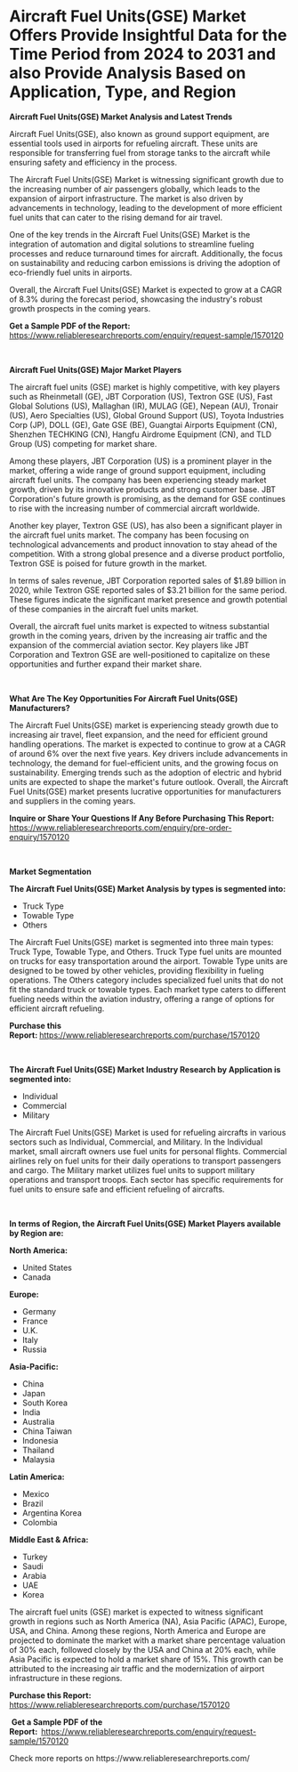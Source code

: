 <p><h1>Aircraft Fuel Units(GSE) Market Offers Provide Insightful Data for the Time Period from 2024 to 2031 and also Provide Analysis Based on Application, Type, and Region</h1></p><p><strong>Aircraft Fuel Units(GSE) Market Analysis and Latest Trends</strong></p>
<p><p>Aircraft Fuel Units(GSE), also known as ground support equipment, are essential tools used in airports for refueling aircraft. These units are responsible for transferring fuel from storage tanks to the aircraft while ensuring safety and efficiency in the process.</p><p>The Aircraft Fuel Units(GSE) Market is witnessing significant growth due to the increasing number of air passengers globally, which leads to the expansion of airport infrastructure. The market is also driven by advancements in technology, leading to the development of more efficient fuel units that can cater to the rising demand for air travel.</p><p>One of the key trends in the Aircraft Fuel Units(GSE) Market is the integration of automation and digital solutions to streamline fueling processes and reduce turnaround times for aircraft. Additionally, the focus on sustainability and reducing carbon emissions is driving the adoption of eco-friendly fuel units in airports.</p><p>Overall, the Aircraft Fuel Units(GSE) Market is expected to grow at a CAGR of 8.3% during the forecast period, showcasing the industry's robust growth prospects in the coming years.</p></p>
<p><strong>Get a Sample PDF of the Report:&nbsp;</strong> <a href="https://www.reliableresearchreports.com/enquiry/request-sample/1570120">https://www.reliableresearchreports.com/enquiry/request-sample/1570120</a></p>
<p>&nbsp;</p>
<p><strong>Aircraft Fuel Units(GSE) Major Market Players</strong></p>
<p><p>The aircraft fuel units (GSE) market is highly competitive, with key players such as Rheinmetall (GE), JBT Corporation (US), Textron GSE (US), Fast Global Solutions (US), Mallaghan (IR), MULAG (GE), Nepean (AU), Tronair (US), Aero Specialties (US), Global Ground Support (US), Toyota Industries Corp (JP), DOLL (GE), Gate GSE (BE), Guangtai Airports Equipment (CN), Shenzhen TECHKING (CN), Hangfu Airdrome Equipment (CN), and TLD Group (US) competing for market share.</p><p>Among these players, JBT Corporation (US) is a prominent player in the market, offering a wide range of ground support equipment, including aircraft fuel units. The company has been experiencing steady market growth, driven by its innovative products and strong customer base. JBT Corporation's future growth is promising, as the demand for GSE continues to rise with the increasing number of commercial aircraft worldwide.</p><p>Another key player, Textron GSE (US), has also been a significant player in the aircraft fuel units market. The company has been focusing on technological advancements and product innovation to stay ahead of the competition. With a strong global presence and a diverse product portfolio, Textron GSE is poised for future growth in the market.</p><p>In terms of sales revenue, JBT Corporation reported sales of $1.89 billion in 2020, while Textron GSE reported sales of $3.21 billion for the same period. These figures indicate the significant market presence and growth potential of these companies in the aircraft fuel units market.</p><p>Overall, the aircraft fuel units market is expected to witness substantial growth in the coming years, driven by the increasing air traffic and the expansion of the commercial aviation sector. Key players like JBT Corporation and Textron GSE are well-positioned to capitalize on these opportunities and further expand their market share.</p></p>
<p>&nbsp;</p>
<p><strong>What Are The Key Opportunities For Aircraft Fuel Units(GSE) Manufacturers?</strong></p>
<p><p>The Aircraft Fuel Units(GSE) market is experiencing steady growth due to increasing air travel, fleet expansion, and the need for efficient ground handling operations. The market is expected to continue to grow at a CAGR of around 6% over the next five years. Key drivers include advancements in technology, the demand for fuel-efficient units, and the growing focus on sustainability. Emerging trends such as the adoption of electric and hybrid units are expected to shape the market's future outlook. Overall, the Aircraft Fuel Units(GSE) market presents lucrative opportunities for manufacturers and suppliers in the coming years.</p></p>
<p><strong>Inquire or Share Your Questions If Any Before Purchasing This Report:</strong> <a href="https://www.reliableresearchreports.com/enquiry/pre-order-enquiry/1570120">https://www.reliableresearchreports.com/enquiry/pre-order-enquiry/1570120</a></p>
<p>&nbsp;</p>
<p><strong>Market Segmentation</strong></p>
<p><strong>The Aircraft Fuel Units(GSE) Market Analysis by types is segmented into:</strong></p>
<p><ul><li>Truck Type</li><li>Towable Type</li><li>Others</li></ul></p>
<p><p>The Aircraft Fuel Units(GSE) market is segmented into three main types: Truck Type, Towable Type, and Others. Truck Type fuel units are mounted on trucks for easy transportation around the airport. Towable Type units are designed to be towed by other vehicles, providing flexibility in fueling operations. The Others category includes specialized fuel units that do not fit the standard truck or towable types. Each market type caters to different fueling needs within the aviation industry, offering a range of options for efficient aircraft refueling.</p></p>
<p><strong>Purchase this Report:&nbsp;</strong><a href="https://www.reliableresearchreports.com/purchase/1570120">https://www.reliableresearchreports.com/purchase/1570120</a></p>
<p>&nbsp;</p>
<p><strong>The Aircraft Fuel Units(GSE) Market Industry Research by Application is segmented into:</strong></p>
<p><ul><li>Individual</li><li>Commercial</li><li>Military</li></ul></p>
<p><p>The Aircraft Fuel Units(GSE) Market is used for refueling aircrafts in various sectors such as Individual, Commercial, and Military. In the Individual market, small aircraft owners use fuel units for personal flights. Commercial airlines rely on fuel units for their daily operations to transport passengers and cargo. The Military market utilizes fuel units to support military operations and transport troops. Each sector has specific requirements for fuel units to ensure safe and efficient refueling of aircrafts.</p></p>
<p>&nbsp;</p>
<p><strong>In terms of Region, the Aircraft Fuel Units(GSE) Market Players available by Region are:</strong></p>
<p>
    <p> <strong> North America: </strong>
        <ul>
            <li>United States</li>
            <li>Canada</li>
        </ul>
        </p> 
    <p> <strong> Europe: </strong>
        <ul>
            <li>Germany</li>
            <li>France</li>
            <li>U.K.</li>
            <li>Italy</li>
            <li>Russia</li>
        </ul>
        </p> 
    <p> <strong> Asia-Pacific: </strong>
        <ul>
            <li>China</li>
            <li>Japan</li>
            <li>South Korea</li>
            <li>India</li>
            <li>Australia</li>
            <li>China Taiwan</li>
            <li>Indonesia</li>
            <li>Thailand</li>
            <li>Malaysia</li>
        </ul>
        </p> 
    <p> <strong> Latin America: </strong>
        <ul>
            <li>Mexico</li>
            <li>Brazil</li>
            <li>Argentina Korea</li>
            <li>Colombia</li>
        </ul>
        </p> 
    <p> <strong> Middle East & Africa: </strong>
        <ul>
            <li>Turkey</li>
            <li>Saudi</li>
            <li>Arabia</li>
            <li>UAE</li>
            <li>Korea</li>
        </ul>
    </p>
    </p>
<p><p>The aircraft fuel units (GSE) market is expected to witness significant growth in regions such as North America (NA), Asia Pacific (APAC), Europe, USA, and China. Among these regions, North America and Europe are projected to dominate the market with a market share percentage valuation of 30% each, followed closely by the USA and China at 20% each, while Asia Pacific is expected to hold a market share of 15%. This growth can be attributed to the increasing air traffic and the modernization of airport infrastructure in these regions.</p></p>
<p><strong>Purchase this Report: </strong><a href="https://www.reliableresearchreports.com/purchase/1570120">https://www.reliableresearchreports.com/purchase/1570120</a></p>
<p>&nbsp;<strong>Get a Sample PDF of the Report:&nbsp;&nbsp;</strong><a href="https://www.reliableresearchreports.com/enquiry/request-sample/1570120">https://www.reliableresearchreports.com/enquiry/request-sample/1570120</a></p>
<p><strong></strong></p>
<p>Check more reports on https://www.reliableresearchreports.com/</p>